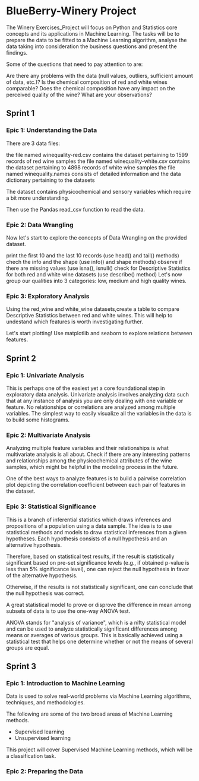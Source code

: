 # BlueBerry-Winery Project

The Winery Exercises_Project will focus on Python and Statistics core concepts and its applications in Machine Learning. 
The tasks will be to prepare the data to be fitted to a Machine Learning algorithm, analyse the data taking into consideration the business questions and present the findings.

Some of the questions that need to pay attention to are:

Are there any problems with the data (null values, outliers, sufficient amount of data, etc.)?
Is the chemical composition of red and white wines comparable?
Does the chemical composition have any impact on the perceived quality of the wine?
What are your observations?

## Sprint 1
### Epic 1: Understanding the Data

There are 3 data files:

the file named winequality-red.csv contains the dataset pertaining to 1599 records of red wine samples
the file named winequality-white.csv contains the dataset pertaining to 4898 records of white wine samples
the file named winequality.names consists of detailed information and the data dictionary pertaining to the datasets

The dataset contains physicochemical and sensory variables which require a bit more understanding.

Then use the Pandas read_csv function to read the data.

### Epic 2: Data Wrangling

Now let's start to explore the concepts of Data Wrangling on the provided dataset.

print the first 10 and the last 10 records (use head() and tail() methods)
chech the info and the shape (use info() and shape methods)
observe if there are missing values (use isna(), isnull()
check for Descriptive Statistics for both red and white wine datasets (use describe() method)
Let's now group our qualities into 3 categories: low, medium and high quality wines.

### Epic 3: Exploratory Analysis

Using the red_wine and white_wine datasets,create a table to compare Descriptive Statistics between red and white wines.
This will help to undestand which features is worth investigating further.

Let's start plotting!
Use matplotlib and seaborn to explore relations between features.

## Sprint 2
### Epic 1: Univariate Analysis

This is perhaps one of the easiest yet a core foundational step in exploratory data analysis. Univariate analysis involves analyzing data such that at any instance of analysis you are only dealing with one variable or feature. No relationships or correlations are analyzed among multiple variables. The simplest way to easily visualize all the variables in the data is to build some histograms.

### Epic 2: Multivariate Analysis

Analyzing multiple feature variables and their relationships is what multivariate analysis is all about. Check if there are any interesting patterns and relationships among the physicochemical attributes of the wine samples, which might be helpful in the modeling process in the future.

One of the best ways to analyze features is to build a pairwise correlation plot depicting the correlation coefficient between each pair of features in the dataset.

### Epic 3: Statistical Significance

This is a branch of inferential statistics which draws inferences and propositions of a population using a data sample. The idea is to use statistical methods and models to draw statistical inferences from a given hypotheses. Each hypothesis consists of a null hypothesis and an alternative hypothesis.

Therefore, based on statistical test results, if the result is statistically significant based on pre-set significance levels (e.g., if obtained p-value is less than 5% significance level), one can reject the null hypothesis in favor of the alternative hypothesis.

Otherwise, if the results is not statistically significant, one can conclude that the null hypothesis was correct.

A great statistical model to prove or disprove the difference in mean among subsets of data is to use the one-way ANOVA test.

ANOVA stands for "analysis of variance", which is a nifty statistical model and can be used to analyze statistically significant differences among means or averages of various groups. This is basically achieved using a statistical test that helps one determine whether or not the means of several groups are equal.

## Sprint 3 
### Epic 1: Introduction to Machine Learning

Data is used to solve real-world problems via Machine Learning algorithms, techniques, and methodologies.

The following are some of the two broad areas of Machine Learning methods.

- Supervised learning
- Unsupervised learning

This project will cover Supervised Machine Learning methods, which will be a classification task.

### Epic 2: Preparing the Data




